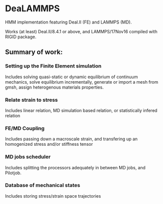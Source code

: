 # DeaLAMMPS
HMM implementation featuring Deal.II (FE) and LAMMPS (MD).

Works (at least) Deal.II/8.4.1 or above, and LAMMPS/17Nov16 compiled with RIGID package.

## Summary of work:

### Setting up the Finite Element simulation
Includes solving quasi-static or dynamic equilibrium of continuum mechanics, solve equilibrium incrementally, generate or import a mesh from gmsh, assign heterogenous materials properties.

### Relate strain to stress
Includes linear relation, MD simulation based relation, or statistically infered relation

### FE/MD Coupling
Includes passing down a macroscale strain, and transfering up an homogenized stress and/or stiffness tensor

### MD jobs scheduler
Includes splitting the processors adequately in between MD jobs, and Pilotjob.

### Database of mechanical states
Includes storing stress/strain space trajectories
